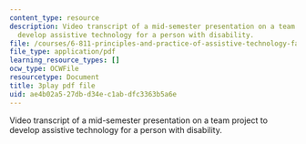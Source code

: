 ```yaml
---
content_type: resource
description: Video transcript of a mid-semester presentation on a team project to
  develop assistive technology for a person with disability.
file: /courses/6-811-principles-and-practice-of-assistive-technology-fall-2014/ae4b02a527dbd34ec1abdfc3363b5a6e_EWjWv1YBB7A.pdf
file_type: application/pdf
learning_resource_types: []
ocw_type: OCWFile
resourcetype: Document
title: 3play pdf file
uid: ae4b02a5-27db-d34e-c1ab-dfc3363b5a6e
---
```

Video transcript of a mid-semester presentation on a team project to develop assistive technology for a person with disability.


